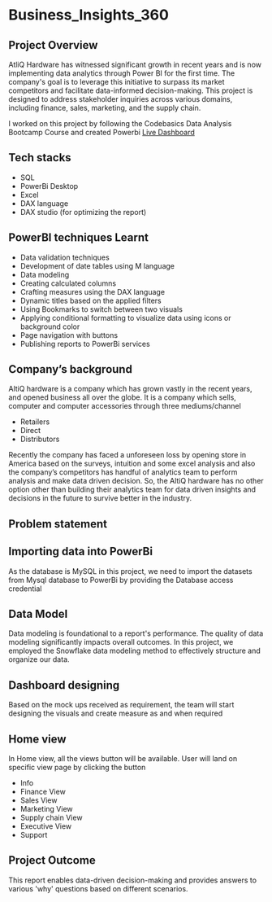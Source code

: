 # Business_Insights_360
## Project Overview

AtliQ Hardware has witnessed significant growth in recent years and is now implementing data analytics through Power BI for the first time. The company's goal is to leverage this initiative to surpass its market competitors and facilitate data-informed decision-making. This project is designed to address stakeholder inquiries across various domains, including finance, sales, marketing, and the supply chain.

I worked on this project by following the Codebasics Data Analysis Bootcamp Course and created Powerbi [Live Dashboard](https://lnkd.in/dEHXc4_C)

## Tech stacks

- SQL
- PowerBi Desktop
- Excel
- DAX language
- DAX studio (for optimizing the report)

## PowerBI techniques Learnt

- Data validation techniques
- Development of date tables using M language
- Data modeling
- Creating calculated columns
- Crafting measures using the DAX language
- Dynamic titles based on the applied filters
- Using Bookmarks to switch between two visuals
- Applying conditional formatting to visualize data using icons or background color
- Page navigation with buttons
- Publishing reports to PowerBi services

## Company’s background

AltiQ hardware is a company which has grown vastly in the recent years, and opened business all over the globe. It is a company which sells, computer and computer accessories through three mediums/channel
- Retailers
- Direct
- Distributors

Recently the company has faced a unforeseen loss by opening store in America based on the surveys, intuition and some excel analysis and also the company’s competitors has handful of analytics team to perform analysis and make data driven decision. So, the AltiQ hardware has no other option other than building their analytics team for data driven insights and decisions in the future to survive better in the industry. 

## Problem statement


## Importing data into PowerBi

As the database is MySQL in this project, we need to import the datasets from Mysql database to PowerBi by providing the Database access credential

## Data Model

Data modeling is foundational to a report's performance. The quality of data modeling significantly impacts overall outcomes.
In this project, we employed the Snowflake data modeling method to effectively structure and organize our data.

## Dashboard designing

Based on the mock ups received as requirement, the team will start designing the visuals and create measure as and when required

## Home view

In Home view, all the views button will be available. User will land on specific view page by clicking the button 

- Info
- Finance View
- Sales View
- Marketing View
- Supply chain View
- Executive View
- Support

## Project Outcome

This report enables data-driven decision-making and provides answers to various 'why' questions based on different scenarios.
